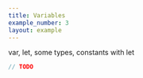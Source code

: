 ```yaml
---
title: Variables
example_number: 3
layout: example
---
```


var, let, some types, constants with let

```swift
// TODO
```